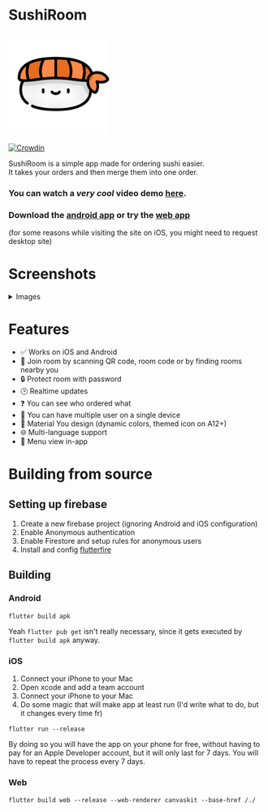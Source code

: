# SushiRoom

<img width=200 src="mockup/logo.png" />

[![Crowdin](https://badges.crowdin.net/sushi-room/localized.svg)](https://crowdin.com/project/sushi-room)

SushiRoom is a simple app made for ordering sushi easier. \
It takes your orders and then merge them into one order.

### You can watch a _very cool_ video demo [here](https://youtu.be/9jg8NkpziHs?si=x2oHx-JdfPrlWH1P).

### Download the [android app](https://github.com/SushiRoom/app/releases) or try the [web app](https://sushiroom.github.io/app/)

(for some reasons while visiting the site on iOS, you might need to request desktop site)

# Screenshots

<details>
    <summary>Images</summary>
    <img width=200 src="mockup/1.png" />
    <img width=200 src="mockup/2.png" />
    <img width=200 src="mockup/3.png" />
    <img width=200 src="mockup/4.png" />
    <img width=200 src="mockup/5.png" />
    <img width=200 src="mockup/6.png" />
    <img width=200 src="mockup/7.png" />
    <img width=200 src="mockup/8.png" />
    <img width=200 src="mockup/9.png" />
    <img width=200 src="mockup/10.png" />

</details>

# Features

- ✅ Works on iOS and Android
- 📍 Join room by scanning QR code, room code or by finding rooms nearby you
- 🔒 Protect room with password
- 🕒 Realtime updates
- ❓ You can see who ordered what
- 👥 You can have multiple user on a single device
- 🎨 Material You design (dynamic colors, themed icon on A12+)
- 🌐 Multi-language support
- 🔖 Menu view in-app

# Building from source

## Setting up firebase

1. Create a new firebase project (ignoring Android and iOS configuration)
2. Enable Anonymous authentication
3. Enable Firestore and setup rules for anonymous users
4. Install and config [flutterfire](https://firebase.google.com/docs/flutter/setup)

## Building

### Android

```
flutter build apk
```

Yeah `flutter pub get` isn't really necessary, since it gets executed by `flutter build apk` anyway.

### iOS

1. Connect your iPhone to your Mac
2. Open xcode and add a team account
3. Connect your iPhone to your Mac
4. Do some magic that will make app at least run (I'd write what to do, but it changes every time fr)

```
flutter run --release
```

By doing so you will have the app on your phone for free, without having to pay for an Apple Developer account, but it will only last for 7 days.
You will have to repeat the process every 7 days.

### Web

```
flutter build web --release --web-renderer canvaskit --base-href /./
```
